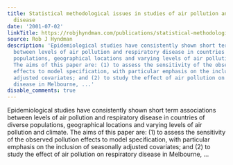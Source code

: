 ```yaml
---
title: Statistical methodological issues in studies of air pollution and respiratory
  disease
date: '2001-07-02'
linkTitle: https://robjhyndman.com/publications/statistical-methodological-issues-in-studies-of-air-pollution-and-respiratory-disease/
source: Rob J Hyndman
description: 'Epidemiological studies have consistently shown short term associations
  between levels of air pollution and respiratory disease in countries of diverse
  populations, geographical locations and varying levels of air pollution and climate.
  The aims of this paper are: (1) to assess the sensitivity of the observed pollution
  effects to model specification, with particular emphasis on the inclusion of seasonally
  adjusted covariates; and (2) to study the effect of air pollution on respiratory
  disease in Melbourne, ...'
disable_comments: true
---
```

Epidemiological studies have consistently shown short term associations between levels of air pollution and respiratory disease in countries of diverse populations, geographical locations and varying levels of air pollution and climate. The aims of this paper are: (1) to assess the sensitivity of the observed pollution effects to model specification, with particular emphasis on the inclusion of seasonally adjusted covariates; and (2) to study the effect of air pollution on respiratory disease in Melbourne, ...